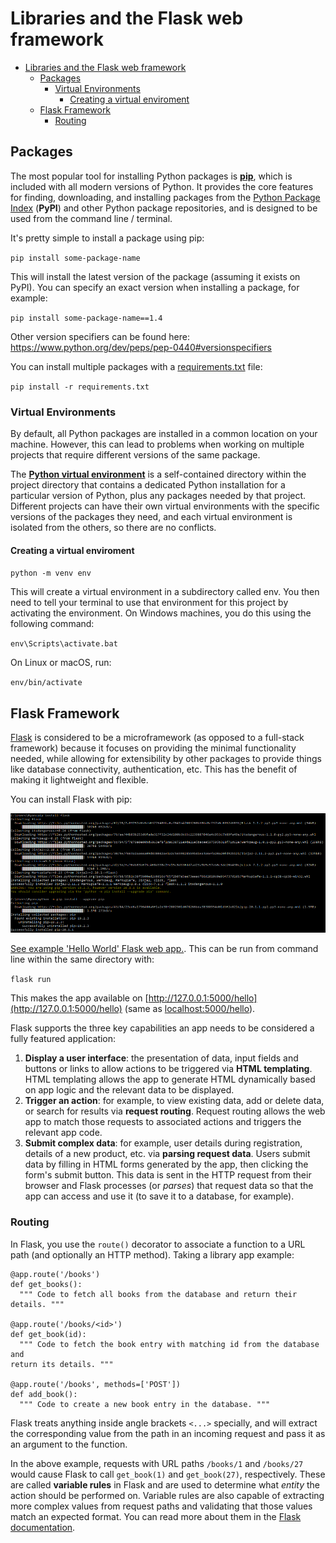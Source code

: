 # Libraries and the Flask web framework

- [Libraries and the Flask web framework](#libraries-and-the-flask-web-framework)
  - [Packages](#packages)
    - [Virtual Environments](#virtual-environments)
      - [Creating a virtual enviroment](#creating-a-virtual-enviroment)
  - [Flask Framework](#flask-framework)
    - [Routing](#routing)

## Packages

The most popular tool for installing Python packages is [**pip**](https://pip.pypa.io/en/stable/),
which is included with all modern versions of Python. It provides
the core features for finding, downloading, and installing
packages from the [Python Package Index](https://pypi.org/) (**PyPI**) and other
Python package repositories, and is designed to be used from
the command line / terminal.

It's pretty simple to install a package using pip:

`pip install some-package-name`

This will install the latest version of the package (assuming it
exists on PyPI). You can specify an exact version when installing a package, for
example:

`pip install some-package-name==1.4`

Other version specifiers can be found here: https://www.python.org/dev/peps/pep-0440#versionspecifiers

You can install multiple packages with a [requirements.txt](https://pip.pypa.io/en/stable/user_guide/#requirements-files) file:

`pip install -r requirements.txt`

### Virtual Environments

By default, all Python packages are installed in a common location on your machine. However, this can lead to problems when working on multiple projects that require different versions of the same package.

The [**Python virtual environment**](https://docs.python.org/3/tutorial/venv.html) is a self-contained
directory within the project directory that contains a dedicated Python installation for a particular version of Python, plus any packages needed by that project. Different projects can have their own virtual environments with the specific versions of the packages they need, and each virtual environment is isolated
from the others, so there are no conflicts.

#### Creating a virtual enviroment

`python -m venv env`

This will create a virtual environment in a subdirectory called env. You then need to tell your terminal to
use that environment for this project by activating the environment. On Windows machines, you do this
using the following command:

`env\Scripts\activate.bat`

On Linux or macOS, run:

`env/bin/activate`

## Flask Framework

[Flask](https://palletsprojects.com/p/flask/) is considered to be a microframework (as opposed to a full-stack framework) because it focuses on providing the minimal functionality needed, while allowing for extensibility by other packages to provide things like database connectivity, authentication, etc. This has the benefit of making it lightweight and flexible.

You can install Flask with pip:

![Figure 1.1](img/figure1-1.png)

[See example 'Hello World' Flask web app.](https://github.com/rysharprules/Rython/blob/master/rython/examples/flask/app.py). This can be run from command line within the same directory with:

`flask run`

This makes the app available on [http://127.0.0.1:5000/hello](http://127.0.0.1:5000/hello) (same as [localhost:5000/hello](localhost:5000/hello)).

Flask supports the three key capabilities an app needs to be considered a fully featured application:

1. **Display a user interface**: the presentation of data, input fields and buttons or links to allow actions to be triggered via **HTML templating**. HTML templating allows the app to generate HTML dynamically based on app logic and the relevant data to be displayed.
1. **Trigger an action**: for example, to view existing data, add or delete data, or search for results via **request routing**. Request routing allows the web app to match those requests to associated actions and triggers the relevant app code.
1. **Submit complex data**: for example, user details during registration, details of a new product, etc. via **parsing request data**. Users submit data by filling in HTML forms generated by the app, then clicking the form's submit button. This data is sent in the HTTP request from their browser and Flask processes (or _parses_) that request data so that the app can access and use it (to save it to a database, for example).

### Routing

In Flask, you use the `route()` decorator to associate a function to a URL path (and optionally an HTTP method). Taking a library app example:

````
@app.route('/books')
def get_books():
  """ Code to fetch all books from the database and return their details. """

@app.route('/books/<id>')
def get_book(id):
  """ Code to fetch the book entry with matching id from the database and 
return its details. """

@app.route('/books', methods=['POST'])
def add_book():
  """ Code to create a new book entry in the database. """
```` 

Flask treats anything inside angle brackets `<...>` specially, and will extract the corresponding value from the path in an incoming request and pass it as an
argument to the function.

In the above example, requests with URL paths `/books/1` and `/books/27` would cause Flask to call `get_book(1)` and `get_book(27)`, respectively. These are called **variable rules** in Flask and are used to determine what _entity_ the action should be performed on. Variable rules are also capable of extracting more complex values from request paths and validating that those values match an expected format. You can read more about them in the [Flask documentation](https://flask.palletsprojects.com/en/1.1.x/quickstart/#variable-rules).